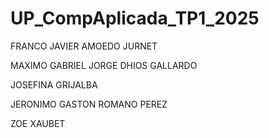 # UP_CompAplicada_TP1_2025

FRANCO JAVIER AMOEDO JURNET

MAXIMO GABRIEL JORGE DHIOS GALLARDO

JOSEFINA GRIJALBA

JERONIMO GASTON ROMANO PEREZ

ZOE XAUBET
